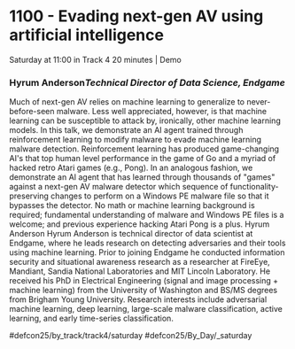 # 1100 - Evading next-gen AV using artificial intelligence
Saturday at 11:00 in Track 4
20 minutes | Demo
### Hyrum Anderson*Technical Director of Data Science, Endgame*

Much of next-gen AV relies on machine learning to generalize to never-before-seen malware. Less well appreciated, however, is that machine learning can be susceptible to attack by, ironically, other machine learning models. In this talk, we demonstrate an AI agent trained through reinforcement learning to modify malware to evade machine learning malware detection. Reinforcement learning has produced game-changing AI's that top human level performance in the game of Go and a myriad of hacked retro Atari games (e.g., Pong). In an analogous fashion, we demonstrate an AI agent that has learned through thousands of "games" against a next-gen AV malware detector which sequence of functionality-preserving changes to perform on a Windows PE malware file so that it bypasses the detector. No math or machine learning background is required; fundamental understanding of malware and Windows PE files is a welcome; and previous experience hacking Atari Pong is a plus.
Hyrum Anderson
Hyrum Anderson is technical director of data scientist at Endgame, where he leads research on detecting adversaries and their tools using machine learning. Prior to joining Endgame he conducted information security and situational awareness research as a researcher at FireEye, Mandiant, Sandia National Laboratories and MIT Lincoln Laboratory. He received his PhD in Electrical Engineering (signal and image processing + machine learning) from the University of Washington and BS/MS degrees from Brigham Young University. Research interests include adversarial machine learning, deep learning, large-scale malware classification, active learning, and early time-series classification.

 #defcon25/by_track/track4/saturday #defcon25/By_Day/_saturday